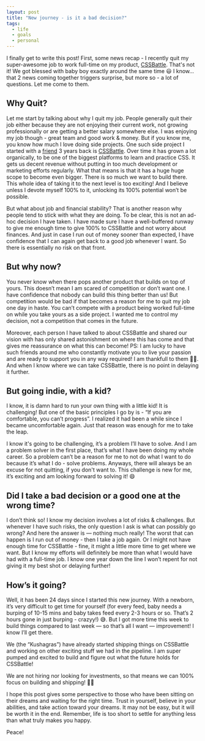 ```yaml
---
layout: post
title: "New journey - is it a bad decision?"
tags:
  - life
  - goals
  - personal
---
```


I finally get to write this post! First, some news recap - I recently quit my super-awesome job to work full-time on my product, [CSSBattle](https://cssbattle.dev). That's not it! We got blessed with baby boy exactly around the same time 😃 I know… that 2 news coming together triggers surprise, but more so - a lot of questions. Let me come to them.

## Why Quit?

Let me start by talking about why I quit my job. People generally quit their job either because they are not enjoying their current work, not growing professionally or are getting a better salary somewhere else. I was enjoying my job though - great team and good work & money. But if you know me, you know how much I love doing side projects. One such side project I started with a [friend](https://twitter.com/kushsolitary) 3 years back is [CSSBattle](https://twitter.com/css_battle). Over time it has grown a lot organically, to be one of the biggest platforms to learn and practice CSS. It gets us decent revenue without putting in too much development or marketing efforts regularly. What that means is that it has a huge huge scope to become even bigger. There is so much we want to build there. This whole idea of taking it to the next level is too exciting! And I believe unless I devote myself 100% to it, unlocking its 100% potential won’t be possible.

But what about job and financial stability? That is another reason why people tend to stick with what they are doing. To be clear, this is not an ad-hoc decision I have taken. I have made sure I have a well-buffered runway to give me enough time to give 100% to CSSBattle and not worry about finances. And just in case I run out of money sooner than expected, I have confidence that I can again get back to a good job whenever I want. So there is essentially no risk on that front.

## But why now?

You never know when there pops another product that builds on top of yours. This doesn’t mean I am scared of competition or don’t want one. I have confidence that nobody can build this thing better than us! But competition would be bad if that becomes a reason for me to quit my job one day in haste. You can’t compete with a product being worked full-time on while you take yours as a side project. I wanted me to control my decision, not a competition that comes in the future.

Moreover, each person I have talked to about CSSBattle and shared our vision with has only shared astonishment on where this has come and that gives me reassurance on what this can become! PS: I am lucky to have such friends around me who constantly motivate you to live your passion and are ready to support you in any way required! I am thankfull to them 🙏🏼. And when I know where we can take CSSBattle, there is no point in delaying it further.

## But going indie, with a kid?

I know, it is damn hard to run your own thing with a little kid! It is challenging! But one of the basic principles I go by is - “If you are comfortable, you can’t progress”. I realized it had been a while since I became uncomfortable again. Just that reason was enough for me to take the leap.

I know it's going to be challenging, it’s a problem I’ll have to solve. And I am a problem solver in the first place, that’s what I have been doing my whole career. So a problem can’t be a reason for me to not do what I want to do because it’s what I do - solve problems. Anyways, there will always be an excuse for not quitting, if you don't want to. This challenge is new for me, it’s exciting and am looking forward to solving it! 😄

## Did I take a bad decision or a good one at the wrong time?

I don’t think so! I know my decision involves a lot of risks & challenges. But whenever I have such risks, the only question I ask is what can possibly go wrong? And here the answer is — nothing much really! The worst that can happen is I run out of money - then I take a job again. Or I might not have enough time for CSSBattle - fine, it might a little more time to get where we want. But I know my efforts will definitely be more than what I would have had with a full-time job. I know one year down the line I won’t repent for not giving it my best shot or delaying further!

## How’s it going?

Well, it has been 24 days since I started this new journey. With a newborn, it’s very difficult to get time for yourself (for every feed, baby needs a burping of 10-15 mins and baby takes feed every 2-3 hours or so. That’s 2 hours gone in just burping - crazyy!) 😅. But I got more time this week to build things compared to last week — so that’s all I want — improvement! I know I’ll get there.

We (the “Kushagras”) have already started shipping things on CSSBattle and working on other exciting stuff we had in the pipeline. I am super pumped and excited to build and figure out what the future holds for CSSBattle!

We are not hiring nor looking for investments, so that means we can 100% focus on building and shipping! 🚀😄

I hope this post gives some perspective to those who have been sitting on their dreams and waiting for the right time. Trust in yourself, believe in your abilities, and take action toward your dreams. It may not be easy, but it will be worth it in the end. Remember, life is too short to settle for anything less than what truly makes you happy.

Peace!
